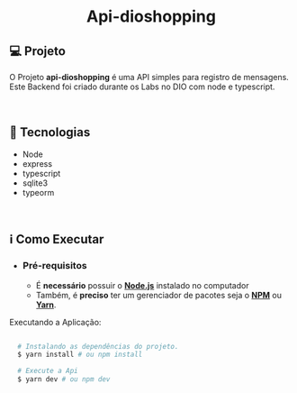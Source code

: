 <h1 align="center">
   Api-dioshopping
</h1>

## 💻 Projeto

O Projeto **api-dioshopping** é uma API simples para registro de mensagens. Este Backend foi criado durante os Labs no DIO com node e typescript.

<br>

## 🚀 Tecnologias

- Node
- express
- typescript
- sqlite3
- typeorm

<br>

## ℹ️ Como Executar

- ### **Pré-requisitos**

  - É **necessário** possuir o **[Node.js](https://nodejs.org/en/)** instalado no computador
  - Também, é **preciso** ter um gerenciador de pacotes seja o **[NPM](https://www.npmjs.com/)** ou **[Yarn](https://yarnpkg.com/)**.

Executando a Aplicação:

```sh

  # Instalando as dependências do projeto.
  $ yarn install # ou npm install

  # Execute a Api
  $ yarn dev # ou npm dev
```
